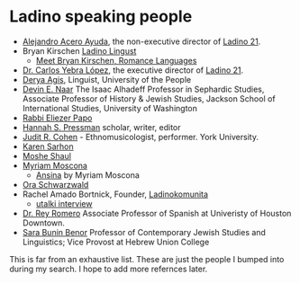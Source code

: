 # Ladino speaking people

* [Alejandro Acero Ayuda](https://cas.uoregon.edu/directory/profiles/all/aaceroay), the non-executive director of  [Ladino 21](https://www.ladino21.org/).
* Bryan Kirschen [Ladino Lingust](https://ladinolinguist.com/)
    * [Meet Bryan Kirschen, Romance Languages](https://www.binghamton.edu/news/story/693/meet-bryan-kirschen-romance-languages)
* [Dr. Carlos Yebra López](https://nyu.academia.edu/CarlosYebraLopez), the executive director of [Ladino 21](https://www.ladino21.org/).
* [Derya Agis](https://deryaagis.weebly.com/), Linguist, University of the People
* [Devin E. Naar](http://devinenaar.com/) The Isaac Alhadeff Professor in Sephardic Studies, Associate Professor of History & Jewish Studies, Jackson School of International Studies, University of Washington
* [Rabbi Eliezer Papo](https://bgu.academia.edu/EliezerPapo)
* [Hannah S. Pressman](https://hannahpressman.com/) scholar, writer, editor
* [Judit R. Cohen](https://www.judithcohen.ca/) - Ethnomusicologist, performer. York University.
* [Karen Sarhon](https://jwa.org/encyclopedia/article/sarhon-karen)
* [Moshe Shaul](https://en.wikipedia.org/wiki/Moshe_Shaul)
* [Myriam Moscona](https://en.wikipedia.org/wiki/Myriam_Moscona)
    * [Ansina](https://smile.amazon.com/Ansina-Myriam-Moscona/dp/8416193843/) by Myriam Moscona
* [Ora Schwarzwald](https://biu.academia.edu/oschwarzwald)
* Rachel Amado Bortnick, Founder, [Ladinokomunita](https://ladinokomunita.groups.io/)
    * [utalki interview](https://utalk.com/news/meet-our-speakers-rachel-bortnick-ladino/)
* [Dr. Rey Romero](https://www.uhd.edu/academics/humanities/undergraduate-programs/spanish/Pages/bios-romero.aspx) Associate Professor of Spanish at Univeristy of Houston Downtown.
* [Sara Bunin Benor](http://huc.edu/directory/sarah-bunin-benor) Professor of Contemporary Jewish Studies and Linguistics; Vice Provost at Hebrew Union College

This is far from an exhaustive list. These are just the people I bumped into during my search. I hope to add more refernces later.
